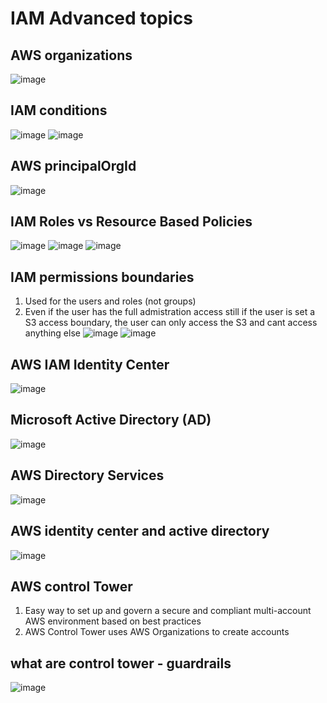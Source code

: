 # IAM Advanced topics

## AWS organizations
![image](https://github.com/bhargavsp/aws_solution-architect/assets/45779321/0123233e-4314-4968-9cdd-761967ce36ee)

## IAM conditions
 ![image](https://github.com/bhargavsp/aws_solution-architect/assets/45779321/cdfb351d-223e-4040-b834-e12d717abb55)
![image](https://github.com/bhargavsp/aws_solution-architect/assets/45779321/0287723f-1b50-47c3-a00d-33597f4dae9b)

## AWS principalOrgId
![image](https://github.com/bhargavsp/aws_solution-architect/assets/45779321/79123d66-cafe-41f0-8b73-620c86335be7)

## IAM Roles vs Resource Based Policies
![image](https://github.com/bhargavsp/aws_solution-architect/assets/45779321/92c85eb7-a213-4a28-b0f1-872021393e4c)
![image](https://github.com/bhargavsp/aws_solution-architect/assets/45779321/16d396aa-2fa8-47a3-8cf7-0a9e9f7922ae)
![image](https://github.com/bhargavsp/aws_solution-architect/assets/45779321/5b5bbe75-0a78-4b06-8006-bd9926f93bae)

## IAM permissions boundaries
1. Used for the users and roles (not groups)
2. Even if the user has the full admistration access still if the user is set a S3 access boundary, the user can only access the S3 and cant access anything else
![image](https://github.com/bhargavsp/aws_solution-architect/assets/45779321/66ecd100-f052-4ab8-a8fb-9daaba83745d)
![image](https://github.com/bhargavsp/aws_solution-architect/assets/45779321/1e9b2704-b0ab-49dd-aaf7-47c526f5c2ed)

## AWS IAM Identity Center
![image](https://github.com/bhargavsp/aws_solution-architect/assets/45779321/7b174e2b-3b27-413a-bc84-9bf6171ac3db)

## Microsoft Active Directory (AD)
![image](https://github.com/bhargavsp/aws_solution-architect/assets/45779321/f32ec1f6-37e3-4223-a0b2-3df49aa4bc6f)

## AWS Directory Services
![image](https://github.com/bhargavsp/aws_solution-architect/assets/45779321/ead2640d-3272-4e5e-a21f-52cf5b5d5b0d)

## AWS identity center and active directory
![image](https://github.com/bhargavsp/aws_solution-architect/assets/45779321/2e1d008f-3494-42b2-aa5c-1be8c1e20ce0)

## AWS control Tower
1. Easy way to set up and govern a secure and compliant multi-account AWS environment based on best practices
2. AWS Control Tower uses AWS Organizations to create accounts

## what are control tower - guardrails
![image](https://github.com/bhargavsp/aws_solution-architect/assets/45779321/889038ad-0446-4b24-b250-cf8bd6312130)
